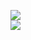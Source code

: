 [![](https://img.shields.io/badge/Made%20With-Github%20Spray-lightgrey.svg?style=for-the-badge&logo=github)](https://github.com/Annihil/github-spray#662)  
[![](https://i.imgur.com/2DrTn0Z.gif)](https://github.com/Annihil/github-spray)